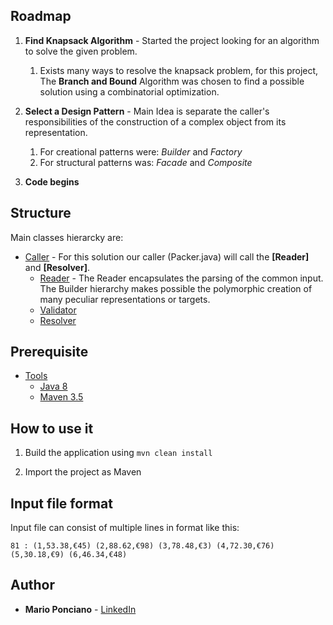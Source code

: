 ## Roadmap
1. **Find Knapsack Algorithm** - Started the project looking for an algorithm to solve the given problem.
    1. Exists many ways to resolve the knapsack problem, for this project, The **Branch and Bound** Algorithm was chosen to find a possible solution using a combinatorial optimization.

1. **Select a Design Pattern** - Main Idea is separate the caller's responsibilities of the construction of a complex object from its representation.
    1. For creational patterns were: *Builder* and *Factory*
    1. For structural patterns was: *Facade* and *Composite*
    
1. **Code begins** 

## Structure

Main classes hierarcky are:

- [Caller](#caller) - For this solution our caller (Packer.java) will call the **[Reader]** and **[Resolver]**.
    - [Reader](#reader) - The Reader encapsulates the parsing of the common input. The Builder hierarchy makes possible the polymorphic creation of many peculiar representations or targets.
    - [Validator](#validator) 
    - [Resolver](#resolver)

## Prerequisite

- [Tools](#tools)
  - [Java 8](#java8)
  - [Maven 3.5](#maven)
  
## How to use it
1. Build the application using 
`mvn clean install`

2. Import the project as Maven

## Input file format
Input file can consist of multiple lines in format like this:
```
81 : (1,53.38,€45) (2,88.62,€98) (3,78.48,€3) (4,72.30,€76) (5,30.18,€9) (6,46.34,€48)
```

## Author

* **Mario Ponciano** - [LinkedIn](https://www.linkedin.com/in/marioponciano/)
 
